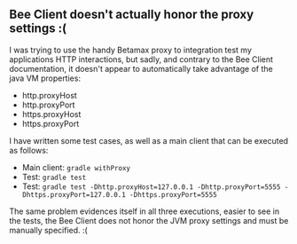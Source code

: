 ## Bee Client doesn't actually honor the proxy settings :(

I was trying to use the handy Betamax proxy to integration test my applications HTTP interactions, but sadly, and
contrary to the Bee Client documentation, it doesn't appear to automatically take advantage of the java VM
properties:

* http.proxyHost
* http.proxyPort
* https.proxyHost
* https.proxyPort

I have written some test cases, as well as a main client that can be executed as follows:

* Main client: `gradle withProxy`
* Test: `gradle test`
* Test: `gradle test -Dhttp.proxyHost=127.0.0.1 -Dhttp.proxyPort=5555 -Dhttps.proxyPort=127.0.0.1 -Dhttps.proxyPort=5555`

The same problem evidences itself in all three executions, easier to see in the tests, the Bee Client does not honor the
JVM proxy settings and must be manually specified. :(
